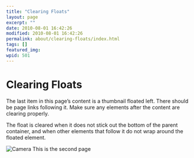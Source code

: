 ```yaml
---
title: "Clearing Floats"
layout: page
excerpt: ""
date: 2010-08-01 16:42:26
modified: 2010-08-01 16:42:26
permalink: about/clearing-floats/index.html
tags: []
featured_img: 
wpid: 501
---
```


# Clearing Floats

The last item in this page’s content is a thumbnail floated left. There should be page links following it. Make sure any elements after the content are clearing properly.

 The float is cleared when it does not stick out the bottom of the parent container, and when other elements that follow it do not wrap around the floated element.

![](/_images/2010/08/manhattansummer.jpg?w=150 "Camera") This is the second page